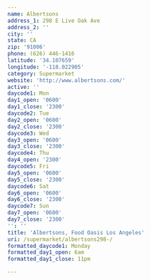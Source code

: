 ```yaml
---
name: Albertsons
address_1: 298 E Live Oak Ave
address_2: ''
city: ''
state: CA
zip: '91006'
phone: (626) 446-1416
latitude: '34.107659'
longitude: '-118.022905'
category: Supermarket
website: 'http://www.albertsons.com/'
active: ''
daycode1: Mon
day1_open: '0600'
day1_close: '2300'
daycode2: Tue
day2_open: '0600'
day2_close: '2300'
daycode3: Wed
day3_open: '0600'
day3_close: '2300'
daycode4: Thu
day4_open: '2300'
daycode5: Fri
day5_open: '0600'
day5_close: '2300'
daycode6: Sat
day6_open: '0600'
day6_close: '2300'
daycode7: Sun
day7_open: '0600'
day7_close: '2300'
'': ''
title: 'Albertsons, Food Oasis Los Angeles'
uri: /supermarket/albertsons298-/
formatted_daycode1: Monday
formatted_day1_open: 6am
formatted_day1_close: 11pm

---
```

